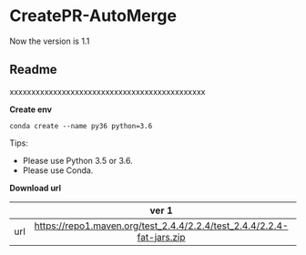 # CreatePR-AutoMerge

Now the version is 1.1
## **Readme**
xxxxxxxxxxxxxxxxxxxxxxxxxxxxxxxxxxxxxxxxxxxxx

**Create env**
```
conda create --name py36 python=3.6
```

Tips:
* Please use Python 3.5 or 3.6.
* Please use Conda.


**Download url**

|           | ver 1 | ver 2 |
| :-------: | :---------: | :--------------------------: |
| url | https://repo1.maven.org/test_2.4.4/2.2.4/test_2.4.4/2.2.4-fat-jars.zip | https://oss.sonatype.org/content/repositories/snapshots/com/test/test_2.4.4/2.2.4-SNAPSHOT/ |
